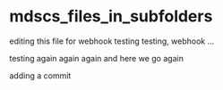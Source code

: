 # mdscs_files_in_subfolders
editing this file for webhook testing
testing, webhook ...

testing
again again again
and here we go again

adding a commit

